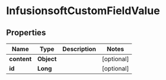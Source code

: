 
# InfusionsoftCustomFieldValue

## Properties
Name | Type | Description | Notes
------------ | ------------- | ------------- | -------------
**content** | **Object** |  |  [optional]
**id** | **Long** |  |  [optional]



